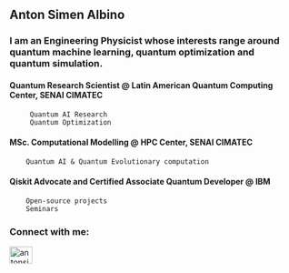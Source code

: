 ## Anton Simen Albino
### I am an Engineering Physicist whose interests range around quantum machine learning, quantum optimization and quantum simulation.

#### Quantum Research Scientist @ Latin American Quantum Computing Center, SENAI CIMATEC
      
         Quantum AI Research 
         Quantum Optimization
            
#### MSc. Computational Modelling @ HPC Center, SENAI CIMATEC

        Quantum AI & Quantum Evolutionary computation

        
#### Qiskit Advocate and Certified Associate Quantum Developer @ IBM

        Open-source projects
        Seminars


<h3 align="left">Connect with me:</h3>
<p align="left">
<a href="https://linkedin.com/in/antonsimen" target="blank"><img align="center" src="https://raw.githubusercontent.com/rahuldkjain/github-profile-readme-generator/master/src/images/icons/Social/linked-in-alt.svg" alt="antonsimen" height="30" width="40" /></a>
</p>
